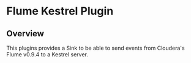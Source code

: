 Flume Kestrel Plugin
=======

## Overview
This plugins provides a Sink to be able to send events from Cloudera's Flume v0.9.4 to a Kestrel server.
